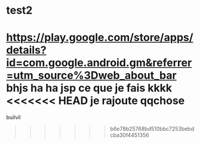 # test2
https://play.google.com/store/apps/details?id=com.google.android.gm&referrer=utm_source%3Dweb_about_bar
bhjs
ha ha
jsp ce que je fais
kkkk
<<<<<<< HEAD
je rajoute qqchose
=======
builvil
>>>>>>> b6e78b25768bd510bbc7253bebdcba30f4451356
